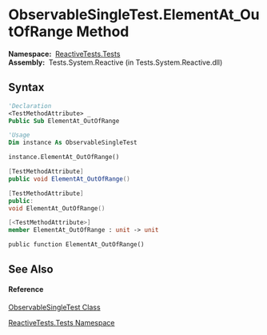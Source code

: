 # ObservableSingleTest.ElementAt\_OutOfRange Method

**Namespace:**  [ReactiveTests.Tests](ReactiveTests.Tests\ReactiveTests.Tests.md)  
**Assembly:**  Tests.System.Reactive (in Tests.System.Reactive.dll)

## Syntax

```vb
'Declaration
<TestMethodAttribute> _
Public Sub ElementAt_OutOfRange
```

```vb
'Usage
Dim instance As ObservableSingleTest

instance.ElementAt_OutOfRange()
```

```csharp
[TestMethodAttribute]
public void ElementAt_OutOfRange()
```

```c++
[TestMethodAttribute]
public:
void ElementAt_OutOfRange()
```

```fsharp
[<TestMethodAttribute>]
member ElementAt_OutOfRange : unit -> unit 
```

```jscript
public function ElementAt_OutOfRange()
```

## See Also

#### Reference

[ObservableSingleTest Class](ObservableSingleTest\ObservableSingleTest.md)

[ReactiveTests.Tests Namespace](ReactiveTests.Tests\ReactiveTests.Tests.md)




